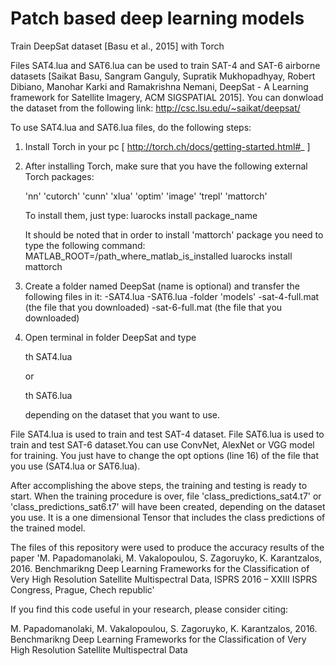 # Patch based deep learning models 
Train DeepSat dataset [Basu et al., 2015] with Torch

Files SAT4.lua and SAT6.lua can be used to train SAT-4 and SAT-6 airborne datasets [Saikat Basu, Sangram Ganguly, Supratik Mukhopadhyay, Robert Dibiano, Manohar Karki and Ramakrishna Nemani, DeepSat - A Learning framework for Satellite Imagery, ACM SIGSPATIAL 2015]. You can donwload the dataset from the following link: http://csc.lsu.edu/~saikat/deepsat/

To use SAT4.lua and SAT6.lua files, do the following steps:

1. Install Torch in your pc  [ http://torch.ch/docs/getting-started.html#_ ]

2. After installing Torch, make sure that you have the following external Torch packages:

   'nn' 'cutorch' 'cunn' 'xlua' 'optim' 'image' 'trepl' 'mattorch'

    To install them, just type: luarocks install package_name

    It should be noted that in order to install 'mattorch' package  you need to type the following command: MATLAB_ROOT=/path_where_matlab_is_installed luarocks install mattorch

 
3. Create a folder named DeepSat (name is optional) and transfer the following files in it:
    -SAT4.lua
    -SAT6.lua
    -folder 'models'
    -sat-4-full.mat (the file that you downloaded)
    -sat-6-full.mat (the file that you downloaded)

4. Open terminal in folder DeepSat and type

   th SAT4.lua 

   or 

   th SAT6.lua 

   depending on the dataset that you want to use.

File SAT4.lua is used to train and test SAT-4 dataset. File SAT6.lua is used to train and test SAT-6 dataset.You can use ConvNet, AlexNet or VGG model for training. You just have to change the opt options (line 16) of the file that you use (SAT4.lua or SAT6.lua).

After accomplishing the above steps, the training and testing is ready to start. When the training procedure is over, file 'class_predictions_sat4.t7' or 'class_predictions_sat6.t7' will have been created, depending on the dataset you use. It is a one dimensional Tensor that includes the class predictions of the trained model.

The files of this repository were used to produce the accuracy results of the paper 'M. Papadomanolaki, M. Vakalopoulou, S. Zagoruyko, K. Karantzalos, 2016. Benchmarikng Deep Learning Frameworks for the Classification of Very High Resolution Satellite Multispectral Data, ISPRS 2016 – XXIII ISPRS Congress, Prague, Chech republic' 

If you find this code useful in your research, please consider citing:

M. Papadomanolaki, M. Vakalopoulou, S. Zagoruyko, K. Karantzalos, 2016. Benchmarikng Deep Learning Frameworks for the Classification of Very High Resolution Satellite Multispectral Data


